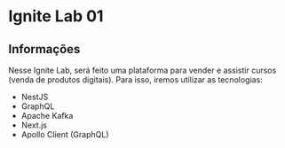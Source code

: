 # Ignite Lab 01

## Informações
Nesse Ignite Lab, será feito uma plataforma para vender e assistir cursos (venda de produtos digitais). Para isso, iremos utilizar as tecnologias:
* NestJS
* GraphQL
* Apache Kafka
* Next.js
* Apollo Client (GraphQL)